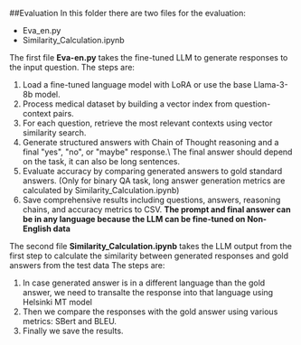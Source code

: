 ##Evaluation 
In this folder there are two files for the evaluation:
- Eva_en.py 
- Similarity_Calculation.ipynb 

The first file **Eva-en.py** takes the fine-tuned LLM to generate responses to the input question.
The steps are:
1. Load a fine-tuned language model with LoRA or use the base Llama-3-8b model.
2. Process medical dataset by building a vector index from question-context pairs.
3. For each question, retrieve the most relevant contexts using vector similarity search.
4. Generate structured answers with Chain of Thought reasoning and a final "yes", "no", or "maybe" response.\\
The final answer should depend on the task, it can also be long sentences.
5. Evaluate accuracy by comparing generated answers to gold standard answers. (Only for binary QA task, long answer generation metrics are calculated by Similarity_Calculation.ipynb)
6. Save comprehensive results including questions, answers, reasoning chains, and accuracy metrics to CSV.
**The prompt and final answer can be in any language because the LLM can be fine-tuned on Non-English data**

The second file **Similarity_Calculation.ipynb** takes the LLM output from the first step to calculate the similarity between generated responses and gold answers from the test data 
The steps are: 
1. In case generated answer is in a different language than the gold answer, we need to transalte the response into that language using Helsinki MT model 
2. Then we compare the responses with the gold answer using various metrics: SBert and BLEU.
3. Finally we save the results. 





